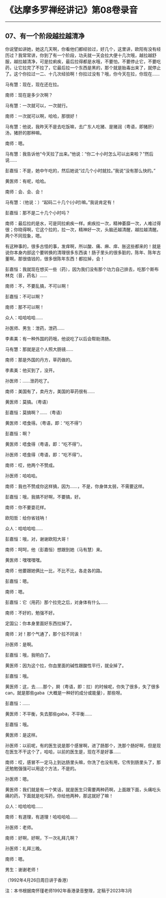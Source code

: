# 《达摩多罗禅经讲记》第08卷录音

------

## 07、有一个阶段越拉越清净

你说譬如讲她，她这几天啊，你看他们都经验过，好几个，这里讲，欧阳有没有经历过？我常常讲，你到了有一个阶段，功夫就一天会拉大便十几次哦，越拉越舒服，越拉越清净，可是拉痢疾，最后拉得都是水哦，不要怕，不要停止它，不要吃药，让它拉完了不拉了，它最后拉一个东西是黑的，那个就是胎毒出来了，就停止了。这个你拉过一二、十几次经验啊！你拉过没有？哦，你今天在拉，你现在……

马有慧：现在，现在还在拉。

南师：现在是多少次啊？

马有慧：一次就可以，一次就行。

南师：一次就可以啊，哈哈，那很好！

马有慧：他说，我昨天不是去吃饭嘛，去广东人吃猪、是猪润（粤语，即猪肝）汤，猪肝的那种嘛。

南师：嗯。

马有慧：我告诉他“今天拉了出来。”他说：“你二十小时怎么可以出来啦？”然后说……

彭嘉恒：不是，她中午吃的，然后她说“过几个小时就拉。”我说“没有那么快的。”

黄医师：有呢，哈哈。

南师：会、会、会！

马有慧：（他说：）“起码二十几个(小时)嘛。”我说肯定有！

彭嘉恒：那不是二十几个小时吗？

南师：最后拉的是水，可是同拉痢疾一样。痢疾拉一次，精神萎靡一次，人难过得很；你晓得啊，它这个拉的，拉一次，精神好一次，头脑还越清醒，越拉越清醒。两个不同现象，嗯。

有这种事的，很多古怪的事，发痒啊，所以酸、痛、麻、痒、胀这些都来的！就是说你本身内部这个要转换的清理很多东西诶！肠子里头的很多脏的，陈年、陈年古董啊，那很值钱的，很多很陈年东西！都拉掉，会！

彭嘉恒：我就现在想买一些（药），因为我们没有那个功力自己排去，吃那个斯布林克（音，药名）……

南师：不，不要乱搞，不可以啊！

彭嘉恒：不可以啊？

南师：那不可以啊！

众人：哈哈哈哈……

孙医师、男生：泄药，泄药……

李素美：有一种外国的药哦，他说吃了以后会帮助清肠。

马有慧：那就是这个人照大肠镜……

南师：那是外国的丹方，草药做的。

李素美：他买到了，没开。

孙医师：……泄药吃了。

南师：美国有了，卖丹方，美国的草药很有……

黄医师：莫搞。（粤语）

彭嘉恒：莫搞啊？……（粤语）

黄医师：唔食得。（粤语，即：“吃不得”）

彭嘉恒：啊？

黄医师：唔食得（粤语，即：“吃不得”）。

孙医师：唔食得（粤语，即：“吃不得”）。

南师：哎，他两个不赞成。

孙医师：哈哈哈。

南师：我也不赞成你这样搞，因为……，不是，你身体太弱，不需要这样。

彭嘉恒：哦，我搞不好啊，不要搞，好。

南师：你不要耍花样。

欧阳哲：给你省钱呐！

众人：哈哈哈哈……

彭嘉恒：哦，对，谢谢欧阳大哥！

南师：呵呵，他（彭嘉恒）想跟到她（马有慧）来。

黄医师：嘿嘿嘿嘿。

南师：他要跟她俩比一比，不比不比，各走各的路。

彭嘉恒：嗯。

南师：嗯。

彭嘉恒：它（用药）那个拉完之后，对身体有什么……

南师：不好的，勉强不好。

定国公：你本身里面好东西拉掉了。

南师：对！那个气通了，那个拉不同诶！

孙医师：是啊。

彭嘉恒：哦，我明白了。

黄医师：因为这个拉，你血里面的碱性跟酸性平行，就全掉了。

彭嘉恒：哦。

黄医师：这，去……那个，屙（粤语，即：拉）的时候呢，你失了很多，失了很多can，就是那些gaba（大概是一种好的成分或能量），那些呀。

彭嘉恒：……

黄医师：不平衡，失去那些gaba，不平衡……

彭嘉恒：哦。

黄医师：是这样。

孙医师：以前呢，有的医生说是那个感冒啊，进了肠那个，洗那个肠好啊，但是现在医生不干这个了，哈哈，以前的医生是，现在不是好事……

南师：哎，感冒不一定马上到达肠里头嘛，你洗了也没有用，它传到肠里头了，那还勉勉强强可以用这个方法，不是的。

孙医师：嗯。

黄医师：我们就是有一个笑话，就是医生只需要两种药啊，上面跟下面，头痛吃头痛的药，下面就是吃泻药，你给他两种，那这就好了嘛！

众人：哈哈哈哈……

南师：有道理，有道理！哈哈哈哈……

孙医师：老师。

南师：好啊，好啊，下一次礼拜几啊？

孙医师：礼拜三晚。

南师：嗯。

男生：谢谢老师！

（1992年4月26日周日讲于香港）

注：本书根据南怀瑾老师1992年香港录音整理，定稿于2023年3月


